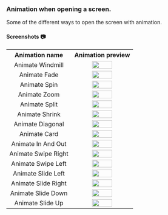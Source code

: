 ### Animation when opening a screen.

Some of the different ways to open the screen with animation.

#### Screenshots 📷
<table>
    <tr align="center">
      <th>Animation name</th>
      <th>Animation preview </th>
    </tr>
    </tr>
     <tr align="center">
      <td>Animate Windmill </td>
     <td><img src="screen/amin_windmill.gif"width="60%"/></td>
    </tr>
     <tr align="center">
      <td>Animate Fade </td>
     <td><img src="screen/anim_fade.gif"width="60%"/></td>
    </tr>

 </tr>
     <tr align="center">
      <td>Animate Spin </td>
     <td><img src="screen/amin_spin.gif"width="60%"/></td>
    </tr>
</tr>
<tr align="center">
      <td>Animate Zoom</td>
     <td><img src="screen/amins_zoom.gif" width="60%"/></td>
    </tr>
<tr align="center">
      <td>Animate Split </td>
     <td><img src="screen/anim_split.gif"width="60%"/></td>
    </tr>
<tr align="center">
<td>Animate Shrink </td>
     <td><img src="screen/anim_shrink.gif"width="60%"/></td>
</tr>
<tr align="center">
      <td>Animate Diagonal </td>
     <td><img src="screen/anim_diagonal.gif"width="60%"/></td>
</tr>
<tr align="center">
      <td>Animate Card </td>
     <td><img src="screen/amin_card.gif"width="60%"/></td>
</tr>
<tr align="center">
      <td>Animate In And Out </td>
     <td><img src="screen/anim_andout.gif"width="60%"/></td>
</tr>
<tr align="center">
      <td>Animate Swipe Right </td>
     <td><img src="screen/anim_swiper_right.gif"width="60%"/></td>
</tr>
<tr align="center">
      <td>Animate Swipe Left </td>
     <td><img src="screen/animt_swiperleft.gif"width="60%"/></td>
</tr>
<tr align="center">
      <td>Animate Slide Left </td>
     <td><img src="screen/anim_slide_left.gif"width="60%"/></td>
</tr>
<tr align="center">
<td>Animate Slide Right </td>
     <td><img src="screen/anim_slide_right.gif"width="60%"/></td>
</tr>
<tr align="center">
  <td>Animate Slide Down </td>
     <td><img src="screen/anim_slide_down.gif"width="60%"/></td>
    </tr>
    <tr align="center">
<td>Animate Slide Up </td>
     <td><img src="screen/anim_slide_up.gif"width="60%"/></td>
</tr>
  </table>
